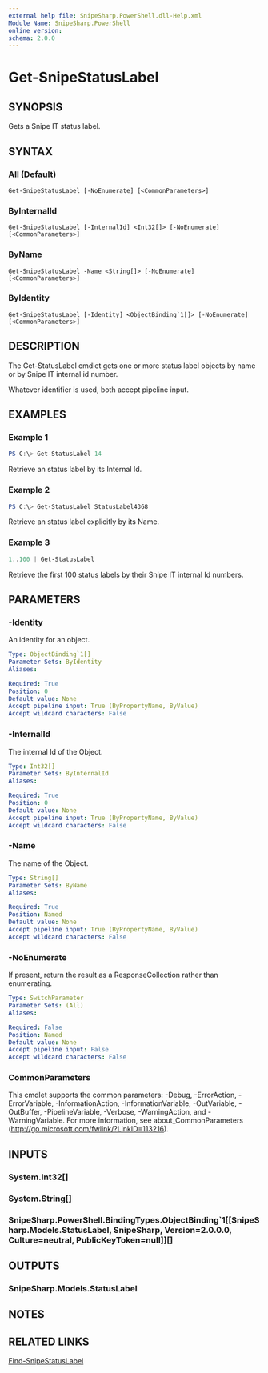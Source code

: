 ```yaml
---
external help file: SnipeSharp.PowerShell.dll-Help.xml
Module Name: SnipeSharp.PowerShell
online version:
schema: 2.0.0
---
```


# Get-SnipeStatusLabel

## SYNOPSIS
Gets a Snipe IT status label.

## SYNTAX

### All (Default)
```
Get-SnipeStatusLabel [-NoEnumerate] [<CommonParameters>]
```

### ByInternalId
```
Get-SnipeStatusLabel [-InternalId] <Int32[]> [-NoEnumerate] [<CommonParameters>]
```

### ByName
```
Get-SnipeStatusLabel -Name <String[]> [-NoEnumerate] [<CommonParameters>]
```

### ByIdentity
```
Get-SnipeStatusLabel [-Identity] <ObjectBinding`1[]> [-NoEnumerate] [<CommonParameters>]
```

## DESCRIPTION
The Get-StatusLabel cmdlet gets one or more status label objects by name or by Snipe IT internal id number.

Whatever identifier is used, both accept pipeline input.

## EXAMPLES

### Example 1
```powershell
PS C:\> Get-StatusLabel 14
```

Retrieve an status label by its Internal Id.

### Example 2
```powershell
PS C:\> Get-StatusLabel StatusLabel4368
```

Retrieve an status label explicitly by its Name.

### Example 3
```powershell
1..100 | Get-StatusLabel
```

Retrieve the first 100 status labels by their Snipe IT internal Id numbers.

## PARAMETERS

### -Identity
An identity for an object.

```yaml
Type: ObjectBinding`1[]
Parameter Sets: ByIdentity
Aliases:

Required: True
Position: 0
Default value: None
Accept pipeline input: True (ByPropertyName, ByValue)
Accept wildcard characters: False
```

### -InternalId
The internal Id of the Object.

```yaml
Type: Int32[]
Parameter Sets: ByInternalId
Aliases:

Required: True
Position: 0
Default value: None
Accept pipeline input: True (ByPropertyName, ByValue)
Accept wildcard characters: False
```

### -Name
The name of the Object.

```yaml
Type: String[]
Parameter Sets: ByName
Aliases:

Required: True
Position: Named
Default value: None
Accept pipeline input: True (ByPropertyName, ByValue)
Accept wildcard characters: False
```

### -NoEnumerate
If present, return the result as a ResponseCollection rather than enumerating.

```yaml
Type: SwitchParameter
Parameter Sets: (All)
Aliases:

Required: False
Position: Named
Default value: None
Accept pipeline input: False
Accept wildcard characters: False
```

### CommonParameters
This cmdlet supports the common parameters: -Debug, -ErrorAction, -ErrorVariable, -InformationAction, -InformationVariable, -OutVariable, -OutBuffer, -PipelineVariable, -Verbose, -WarningAction, and -WarningVariable. For more information, see about_CommonParameters (http://go.microsoft.com/fwlink/?LinkID=113216).

## INPUTS

### System.Int32[]

### System.String[]

### SnipeSharp.PowerShell.BindingTypes.ObjectBinding`1[[SnipeSharp.Models.StatusLabel, SnipeSharp, Version=2.0.0.0, Culture=neutral, PublicKeyToken=null]][]

## OUTPUTS

### SnipeSharp.Models.StatusLabel

## NOTES

## RELATED LINKS

[Find-SnipeStatusLabel](Find-SnipeStatusLabel.md)
